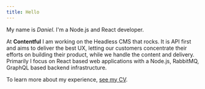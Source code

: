 ```yaml
---
title: Hello
---
```


My name is _Daniel_. I'm a Node.js and React developer.

At **Contentful** I am working on the Headless CMS that rocks. It is API first and aims to deliver the best UX, letting our customers concentrate their efforts on building their product, while we handle the content and delivery. Primarily I focus on React based web applications with a Node.js, RabbitMQ, GraphQL based backend infrastructure.

To learn more about my experience, [see my CV](/cv).
